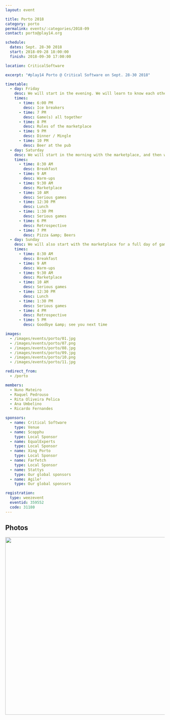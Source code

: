```yaml
---
layout: event

title: Porto 2018
category: porto
permalink: events/:categories/2018-09
contact: porto@play14.org

schedule:
  dates: Sept. 28-30 2018
  start: 2018-09-28 18:00:00
  finish: 2018-09-30 17:00:00

location: CriticalSoftware

excerpt: "#play14 Porto @ Critical Software on Sept. 28-30 2018"

timetable:
  - day: Friday
    desc: We will start in the evening. We will learn to know each other and share a nice dinner all together.
    times:
      - time: 6:00 PM
        desc: Ice breakers
      - time: 7 PM
        desc: Game(s) all together
      - time: 8 PM
        desc: Rules of the marketplace
      - time: 9 PM
        desc: Dinner / Mingle
      - time: 10 PM
        desc: Beer at the pub
  - day: Saturday
    desc: We will start in the morning with the marketplace, and then we will play games all day long.
    times:
      - time: 8:30 AM
        desc: Breakfast
      - time: 9 AM
        desc: Warm-ups
      - time: 9:30 AM
        desc: Marketplace
      - time: 10 AM
        desc: Serious games
      - time: 12:30 PM
        desc: Lunch
      - time: 1:30 PM
        desc: Serious games
      - time: 6 PM
        desc: Retrospective
      - time: 7 PM
        desc: Pizza &amp; Beers
  - day: Sunday
    desc: We will also start with the marketplace for a full day of games. Whoever needs to catch a plane can leave earlier.
    times:
      - time: 8:30 AM
        desc: Breakfast
      - time: 9 AM
        desc: Warm-ups
      - time: 9:30 AM
        desc: Marketplace
      - time: 10 AM
        desc: Serious games
      - time: 12:30 PM
        desc: Lunch
      - time: 1:30 PM
        desc: Serious games
      - time: 4 PM
        desc: Retrospective
      - time: 5 PM
        desc: Goodbye &amp; see you next time

images:
  - /images/events/porto/01.jpg
  - /images/events/porto/07.png
  - /images/events/porto/08.jpg
  - /images/events/porto/09.jpg
  - /images/events/porto/10.png
  - /images/events/porto/11.jpg

redirect_from:
  - /porto

members:
  - Nuno Mateiro
  - Raquel Pedrouso
  - Rita Oliveira Pelica
  - Ana Umbelino
  - Ricardo Fernandes

sponsors:
  - name: Critical Software
    type: Venue
  - name: Scopphu
    type: Local Sponsor
  - name: EqualExperts
    type: Local Sponsor
  - name: Xing Porto
    type: Local Sponsor
  - name: Farfetch
    type: Local Sponsor
  - name: Stattys
    type: Our global sponsors
  - name: Agile²
    type: Our global sponsors

registration:
  type: weezevent
  eventid: 359552
  code: 31180
---
```


## Photos

<a href='https://photos.app.goo.gl/nVPvXAvp2oUv8UuM7' target="_blank">
  <img src='https://lh3.googleusercontent.com/FxKHJVoB4owdIO1ntYNxee-5ITOsNgW9rD6fj8RoioHN1pGC475SNK-o1GdEgTMwVblts2ZBPFeccL-A_lMwcvdN8iZtVUX3YWbFIL1gq5_Ohc1YMYFF-mIvt5GdVfNb0iqrwOiNBarAZFflqFBwHsH3VqS66l6bZUKUMect8C0vvYNorwLbIp1BW_K3kCmUDHv6_pxpA99lSqPYeZlusTu6Darx8xIv_zSnpLUGl8JtZn3d-zgCqMaOXYWUcKA8qdWiBDXyg5v9obgqenQ7Q8i47e780HE00zAhQiKrBeFs0NiBI8zcO9M4RipOIHBUqZrllvfwpNRG64fkMNy3uGAJtxeYRVfLbvakuTgZ3dSAce6CyXasvnY4SBa2UAWFsR9O3tU5ZHi94Plig0AjvQpfpBqDvyyyNxHLKz5XBzrV2cnwdvt5_Sceu2_ZVbGFu7yL1Tj58rQ3cuCCdyLawxB89BVAg45Vr7MgWPZuJ1Qx6V0hwBNKzw9gfd8IFM29XnDS8cRbpDMdDU8w24iV-Rp6hRguyEg_0VVh_1AGY_p_oZdFnJwgsawpsBCSZUYv23vnFMGuJYDJYTrW5NslRd9NPRVpQu-1Dl_YaYWdkuefO4W53nSGiDQkSGuBUPJD9FruzWyJOcc0mfa0wJzGNPcseTMAdSvW1AiweTpmcAIKCQ5-Zb24zZFh=w3607-h1753-no' width="560" />
</a>
